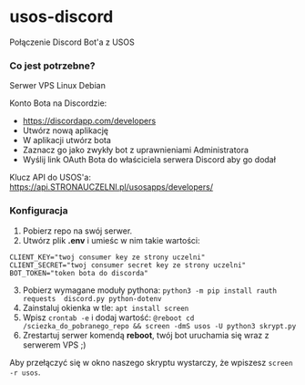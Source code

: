 # usos-discord
Połączenie Discord Bot'a z USOS
### Co jest potrzebne?
Serwer VPS Linux Debian

Konto Bota na Discordzie:
- https://discordapp.com/developers
- Utwórz nową aplikację
- W aplikacji utwórz bota
- Zaznacz go jako zwykły bot z uprawnieniami Administratora
- Wyślij link OAuth Bota do właściciela serwera Discord aby go dodał

Klucz API do USOS'a: https://api.STRONAUCZELNI.pl/usosapps/developers/

### Konfiguracja
1. Pobierz repo na swój serwer.
2. Utwórz plik __.env__ i umieśc w nim takie wartości:

```env
CLIENT_KEY="twoj consumer key ze strony uczelni"
CLIENT_SECRET="twoj consumer secret key ze strony uczelni"
BOT_TOKEN="token bota do discorda"
```

3. Pobierz wymagane moduły pythona:
`python3 -m pip install rauth requests  discord.py python-dotenv`
4. Zainstaluj okienka w tle: `apt install screen`
5. Wpisz `crontab -e` i dodaj wartość:
`@reboot cd /sciezka_do_pobranego_repo && screen -dmS usos -U python3 skrypt.py`
6. Zrestartuj serwer komendą __reboot__, twój bot uruchamia się wraz z serwerem VPS ;)

Aby przełączyć się w okno naszego skryptu wystarczy, że wpiszesz `screen -r usos`.
